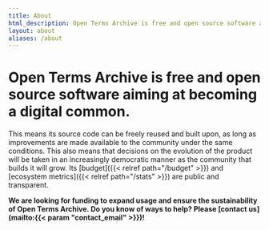 ```yaml
---
title: About
html_description: Open Terms Archive is free and open source software aiming at becoming a digital common.
layout: about
aliases: /about
---
```


# Open Terms Archive is free and open source software aiming at becoming a digital common.

This means its source code can be freely reused and built upon, as long as improvements are made available to the community under the same conditions. This also means that decisions on the evolution of the product will be taken in an increasingly democratic manner as the community that builds it will grow. Its [budget]({{< relref path="/budget" >}}) and [ecosystem metrics]({{< relref path="/stats" >}}) are public and transparent.

**We are looking for funding to expand usage and ensure the sustainability of Open Terms Archive. Do you know of ways to help? Please [contact us](mailto:{{< param "contact_email" >}})!**
